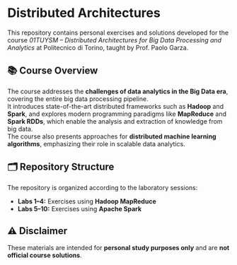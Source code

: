# Distributed Architectures

This repository contains personal exercises and solutions developed for the course *01TUYSM – Distributed Architectures for Big Data Processing and Analytics* at Politecnico di Torino, taught by Prof. Paolo Garza.

## 📚 Course Overview

The course addresses the **challenges of data analytics in the Big Data era**, covering the entire big data processing pipeline.  
It introduces state-of-the-art distributed frameworks such as **Hadoop** and **Spark**, and explores modern programming paradigms like **MapReduce** and **Spark RDDs**, which enable the analysis and extraction of knowledge from big data.  
The course also presents approaches for **distributed machine learning algorithms**, emphasizing their role in scalable data analytics.

## 🗂️ Repository Structure
The repository is organized according to the laboratory sessions:

- **Labs 1–4:** Exercises using **Hadoop MapReduce**
- **Labs 5–10:** Exercises using **Apache Spark**

## ⚠️ Disclaimer
These materials are intended for **personal study purposes only** and are **not official course solutions**.
